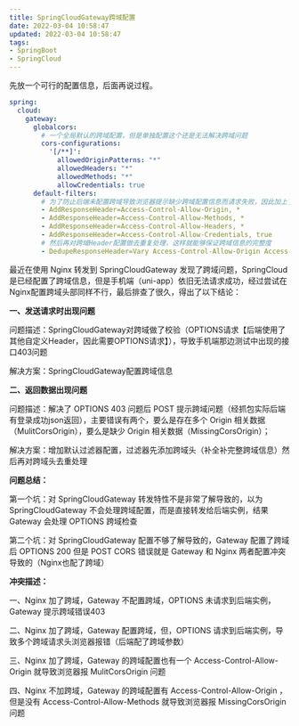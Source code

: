 ```yaml
---
title: SpringCloudGateway跨域配置
date: 2022-03-04 10:58:47
updated: 2022-03-04 10:58:47
tags:
- SpringBoot
- SpringCloud
---
```


先放一个可行的配置信息，后面再说过程。

```yaml
spring:
  cloud:
    gateway:
      globalcors:
        # 一个全局默认的跨域配置，但是单独配置这个还是无法解决跨域问题
        cors-configurations:
          '[/**]':
            allowedOriginPatterns: "*"
            allowedHeaders: "*"
            allowedMethods: "*"
            allowCredentials: true
      default-filters:
        # 为了防止后端未配置跨域导致浏览器提示缺少跨域配置信息而请求失败，因此加上了默认的跨域Header配置
        - AddResponseHeader=Access-Control-Allow-Origin, *
        - AddResponseHeader=Access-Control-Allow-Methods, *
        - AddResponseHeader=Access-Control-Allow-Headers, *
        - AddResponseHeader=Access-Control-Allow-Credentials, true
        # 然后再对跨域Header配置做去重复处理，这样就能够保证跨域信息的完整度
        - DedupeResponseHeader=Vary Access-Control-Allow-Origin Access-Control-Allow-Credentials, RETAIN_FIRST

```



最近在使用 Nginx 转发到 SpringCloudGateway 发现了跨域问题，SpringCloud是已经配置了跨域信息，但是手机端（uni-app）依旧无法请求成功，经过尝试在Nginx配置跨域头部同样不行，最后排查了很久，得出了以下结论：

**一、发送请求时出现问题**

问题描述：SpringCloudGateway对跨域做了校验（OPTIONS请求【后端使用了其他自定义Header，因此需要OPTIONS请求】），导致手机端那边测试中出现的接口403问题

解决方案：SpringCloudGateway配置跨域信息

**二、返回数据出现问题**

问题描述：解决了 OPTIONS 403 问题后 POST 提示跨域问题（经抓包实际后端有登录成功json返回），主要错误有两个，要么是存在多个 Origin 相关数据（MulitCorsOrigin），要么是缺少 Origin 相关数据（MissingCorsOrigin）；

解决方案：增加默认过滤器配置，过滤器先添加跨域头（补全补完整跨域信息）然后再对跨域头去重处理

**问题总结：**

第一个坑：对 SpringCloudGateway 转发特性不是非常了解导致的，以为 SpringCloudGateway 不会处理跨域配置，而是直接转发给后端实例，结果 Gateway 会处理 OPTIONS 跨域检查

第二个坑：对 SpringCloudGateway 配置不够了解导致的，Gateway 配置了跨域后 OPTIONS 200 但是 POST CORS 错误就是 Gateway 和 Nginx 两者配置冲突导致的（Nginx也配了跨域）

**冲突描述：**

一、Nginx 加了跨域，Gateway 不配置跨域，OPTIONS 未请求到后端实例，Gateway 提示跨域错误403

二、Nginx 加了跨域，Gateway 配置跨域，但，OPTIONS 请求到后端实例，导致多个跨域请求头浏览器报错（后端配了跨域参数）

三、Nginx 加了跨域，Gateway 的跨域配置也有一个 Access-Control-Allow-Origin 就导致浏览器报 MulitCorsOrigin 问题

四、Nginx 不加跨域，Gateway 的跨域配置有 Access-Control-Allow-Origin ，但是没有 Access-Control-Allow-Methods 就导致浏览器报 MissingCorsOrigin 问题

